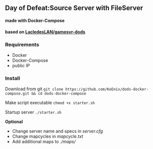 ## Day of Defeat:Source Server with FileServer
#### made with Docker-Compose
#### based on [LacledesLAN/gamesvr-dods](https://github.com/LacledesLAN/gamesvr-dods/)


### Requirements
* Docker
* Docker-Compose
* public IP

### Install
Download from git ```git clone https://github.com/KoEnix/dods-docker-compose.git && cd dods-docker-compose```

Make script executable ```chmod +x starter.sh```

Startup server ```./starter.sh```

**Optional**
* Change server name and specs in *server.cfg*
* Change mapcycles in *mapcycle.txt*
* Add additional maps to *./maps/*
